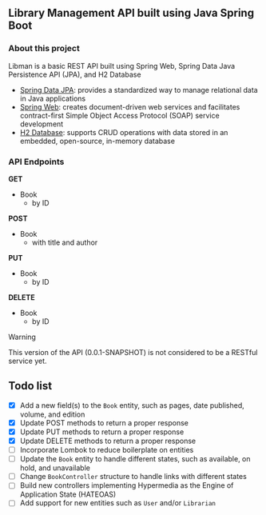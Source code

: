 ## Library Management API built using Java Spring Boot
### About this project
Libman is a basic REST API built using Spring Web, Spring Data Java Persistence API (JPA), and H2 Database
- [Spring Data JPA](https://www.geeksforgeeks.org/jpa-introduction/): provides a standardized way to manage relational data in Java applications
- [Spring Web](https://spring.io/projects/spring-ws): creates document-driven web services and facilitates contract-first Simple Object Access Protocol (SOAP) service development
- [H2 Database](https://www.geeksforgeeks.org/spring-boot-with-h2-database/): supports CRUD operations with data stored in an embedded, open-source, in-memory database

### API Endpoints
**GET**
- Book
  - by ID

**POST**
- Book
  - with title and author

**PUT**
- Book
  - by ID

**DELETE**
- Book
  - by ID

> [!WARNING]
> This version of the API (0.0.1-SNAPSHOT) is not considered to be a RESTful service yet.

## Todo list
- [X] Add a new field(s) to the `Book` entity, such as pages, date published, volume, and edition
- [X] Update POST methods to return a proper response
- [X] Update PUT methods to return a proper response
- [X] Update DELETE methods to return a proper response
- [ ] Incorporate Lombok to reduce boilerplate on entities
- [ ] Update the `Book` entity to handle different states, such as available, on hold, and unavailable 
- [ ] Change `BookController` structure to handle links with different states
- [ ] Build new controllers implementing Hypermedia as the Engine of Application State (HATEOAS)
- [ ] Add support for new entities such as `User` and/or `Librarian`
